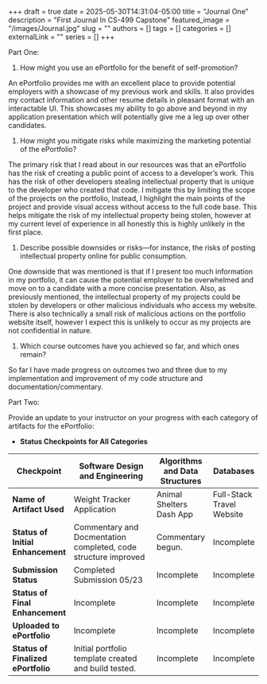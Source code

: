 +++ 
draft = true
date = 2025-05-30T14:31:04-05:00
title = "Journal One"
description = "First Journal In CS-499 Capstone"
featured_image = "/images/Journal.jpg"
slug = ""
authors = []
tags = []
categories = []
externalLink = ""
series = []
+++

Part One:

1.  How might you use an ePortfolio for the benefit of self-promotion?

An ePortfolio provides me with an excellent place to provide potential
employers with a showcase of my previous work and skills. It also
provides my contact information and other resume details in pleasant
format with an interactable UI. This showcases my ability to go above
and beyond in my application presentation which will potentially give me
a leg up over other candidates.

1.  How might you mitigate risks while maximizing the marketing
    potential of the ePortfolio?

The primary risk that I read about in our resources was that an
ePortfolio has the risk of creating a public point of access to a
developer’s work. This has the risk of other developers stealing
intellectual property that is unique to the developer who created that
code. I mitigate this by limiting the scope of the projects on the
portfolio, Instead, I highlight the main points of the project and
provide visual access without access to the full code base. This helps
mitigate the risk of my intellectual property being stolen, however at
my current level of experience in all honestly this is highly unlikely
in the first place.

1.  Describe possible downsides or risks—for instance, the risks of
    posting intellectual property online for public consumption.

One downside that was mentioned is that if I present too much
information in my portfolio, it can cause the potential employer to be
overwhelmed and move on to a candidate with a more concise presentation.
Also, as previously mentioned, the intellectual property of my projects
could be stolen by developers or other malicious individuals who access
my website. There is also technically a small risk of malicious actions
on the portfolio website itself, however I expect this is unlikely to
occur as my projects are not confidential in nature.

1.  Which course outcomes have you achieved so far, and which ones
    remain?

So far I have made progress on outcomes two and three due to my
implementation and improvement of my code structure and
documentation/commentary.

Part Two:

Provide an update to your instructor on your progress with each category
of artifacts for the ePortfolio:

- **Status Checkpoints for All Categories**

<table>
<colgroup>
<col style="width: 22%" />
<col style="width: 38%" />
<col style="width: 22%" />
<col style="width: 16%" />
</colgroup>
<thead>
<tr>
<th style="text-align: center;"><strong>Checkpoint</strong></th>
<th style="text-align: center;"><strong>Software Design and
Engineering</strong></th>
<th style="text-align: center;"><strong>Algorithms and Data
Structures</strong></th>
<th style="text-align: center;"><strong>Databases</strong></th>
</tr>
</thead>
<tbody>
<tr>
<td><strong>Name of Artifact Used</strong></td>
<td>Weight Tracker Application</td>
<td>Animal Shelters Dash App</td>
<td>Full-Stack Travel Website</td>
</tr>
<tr>
<td><strong>Status of Initial Enhancement</strong></td>
<td>Commentary and Docmentation completed, code structure improved</td>
<td>Commentary begun.</td>
<td>Incomplete</td>
</tr>
<tr>
<td><strong>Submission Status</strong></td>
<td>Completed Submission 05/23</td>
<td>Incomplete</td>
<td>Incomplete</td>
</tr>
<tr>
<td><strong>Status of Final Enhancement</strong></td>
<td>Incomplete</td>
<td>Incomplete</td>
<td>Incomplete</td>
</tr>
<tr>
<td><strong>Uploaded to ePortfolio</strong></td>
<td>Incomplete</td>
<td>Incomplete</td>
<td>Incomplete</td>
</tr>
<tr>
<td><strong>Status of Finalized ePortfolio</strong></td>
<td>Initial portfolio template created and build tested.</td>
<td>Incomplete</td>
<td>Incomplete</td>
</tr>
</tbody>
</table>
